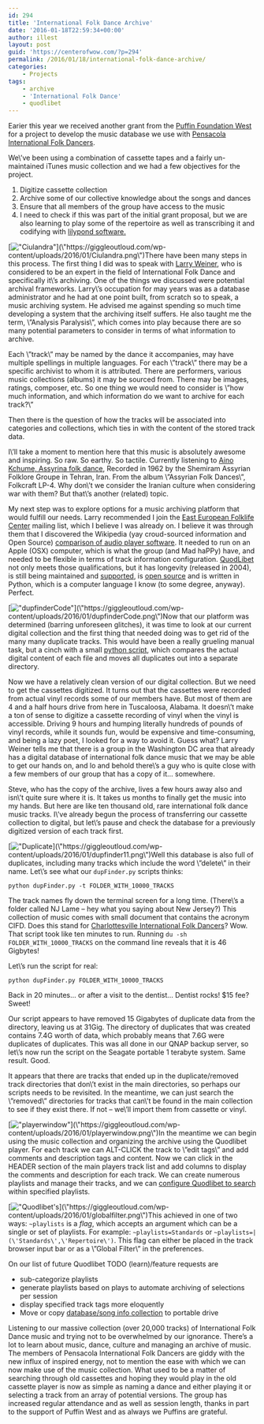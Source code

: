 ```yaml
---
id: 294
title: 'International Folk Dance Archive'
date: '2016-01-18T22:59:34+00:00'
author: illest
layout: post
guid: 'https://centerofwow.com/?p=294'
permalink: /2016/01/18/international-folk-dance-archive/
categories:
    - Projects
tags:
    - archive
    - 'International Folk Dance'
    - quodlibet
---
```


Earier this year we received another grant from the [Puffin Foundation West](\"http://www.puffinwest.org\") for a project to develop the music database we use with [Pensacola International Folk Dancers](\"http://pensacolafolk.com\").

We\\’ve been using a combination of cassette tapes and a fairly un-maintained iTunes music collection and we had a few objectives for the project.

1. Digitize cassette collection
2. Archive some of our collective knowledge about the songs and dances
3. Ensure that all members of the group have access to the music
4. I need to check if this was part of the initial grant proposal, but we are also learning to play some of the repertoire as well as transcribing it and codifying with [lilypond software.](\"http://www.lilypond.org\")

[![\"Ciulandra\"](\"https://centerofwow.com/LIVE/wp-content/uploads/2016/01/Ciulandra-300x199.png\")](\"https://giggleoutloud.com/wp-content/uploads/2016/01/Ciulandra.png\")There have been many steps in this process. The first thing I did was to speak with [Larry Weiner](\"http://www.larryweiner.com\"), who is considered to be an expert in the field of International Folk Dance and specifically it\\’s archiving. One of the things we discussed were potential archival frameworks. Larry\\’s occupation for may years was as a database administrator and he had at one point built, from scratch so to speak, a music archiving system. He advised me against spending so much time developing a system that the archiving itself suffers. He also taught me the term, \\”Analysis Paralysis\\”, which comes into play because there are so many potential parameters to consider in terms of what information to archive.

Each \\”track\\” may be named by the dance it accompanies, may have multiple spellings in multiple languages. For each \\”track\\” there may be a specific archivist to whom it is attributed. There are performers, various music collections (albums) it may be sourced from. There may be images, ratings, composer, etc. So one thing we would need to consider is \\”how much information, and which information do we want to archive for each track?\\”

Then there is the question of how the tracks will be associated into categories and collections, which ties in with the content of the stored track data.

I\\’ll take a moment to mention here that this music is absolutely awesome and inspiring. So raw. So earthy. So tactile. Currently listening to [Aino Kchume, Assyrina folk dance](\"https://www.youtube.com/watch?v=HOV7g5RhU3s\"), Recorded in 1962 by the Shemiram Assyrian Folklore Groupe in Tehran, Iran. From the album \\”Assyrian Folk Dances\\”, Folkcraft LP-4. Why don\\’t we consider the Iranian culture when considering war with them? But that\\’s another (related) topic.

My next step was to explore options for a music archiving platform that would fulfill our needs. Larry recommended I join the [East European Folklife Center](\"http://East) mailing list, which I believe I was already on. I believe it was through them that I discovered the Wikipedia (yay croud-sourced information and Open Source) [comparison of audio player software](\"https://en.wikipedia.org/wiki/Comparison_of_audio_player_software\"). It needed to run on an Apple (OSX) computer, which is what the group (and Mad haPPy) have, and needed to be flexible in terms of track information configuration. [QuodLibet](\"http://quodlibet.readthedocs.org\") not only meets those qualifications, but it has longevity (released in 2004), is still being maintained and [supported](\"https://groups.google.com/forum/#!forum/quod-libet-development\"), is [open source](\"https://github.com/quodlibet/quodlibet\") and is written in Python, which is a computer language I know (to some degree, anyway). Perfect.

[![\"dupfinderCode\"](\"https://centerofwow.com/LIVE/wp-content/uploads/2016/01/dupfinderCode-300x200.png\")](\"https://giggleoutloud.com/wp-content/uploads/2016/01/dupfinderCode.png\")Now that our platform was determined (barring unforeseen glitches), it was time to look at our current digital collection and the first thing that needed doing was to get rid of the many many duplicate tracks. This would have been a really grueling manual task, but a cinch with a small [python script](\"https://github.com/MikeiLL/dupFinder\"), which compares the actual digital content of each file and moves all duplicates out into a separate directory.

Now we have a relatively clean version of our digital collection. But we need to get the cassettes digitized. It turns out that the cassettes were recorded from actual vinyl records some of our members have. But most of them are 4 and a half hours drive from here in Tuscaloosa, Alabama. It doesn\\’t make a ton of sense to digitize a cassette recording of vinyl when the vinyl is accessible. Driving 9 hours and humping literally hundreds of pounds of vinyl records, while it sounds fun, would be expensive and time-consuming, and being a lazy poet, I looked for a way to avoid it. Guess what? Larry Weiner tells me that there is a group in the Washington DC area that already has a digital database of international folk dance music that we may be able to get our hands on, and lo and behold there\\’s a guy who is quite close with a few members of our group that has a copy of it… somewhere.

Steve, who has the copy of the archive, lives a few hours away also and isn\\’t quite sure where it is. It takes us months to finally get the music into my hands. But here are like ten thousand old, rare international folk dance music tracks. I\\’ve already begun the process of transferring our cassette collection to digital, but let\\’s pause and check the database for a previously digitized version of each track first.

[![\"Duplicate](\"https://centerofwow.com/LIVE/wp-content/uploads/2016/01/dupfinder11-300x190.png\")](\"https://giggleoutloud.com/wp-content/uploads/2016/01/dupfinder11.png\")Well this database is also full of duplicates, including many tracks which include the word \\”delete\\” in their name. Let\\’s see what our `dupFinder.py` scripts thinks:

`python dupFinder.py -t FOLDER_WITH_10000_TRACKS`

The track names fly down the terminal screen for a long time. (There\\’s a folder called NJ Lame – hey what you saying about New Jersey?) This collection of music comes with small document that contains the acronym CIFD. Does this stand for [Charlottesville International Folk Dancers](\"http://www.charlottesvilleinternationalfolkdance.com\")? Wow. That script took like ten minutes to run. Running `du -sh FOLDER_WITH_10000_TRACKS` on the command line reveals that it is 46 Gigbytes!

Let\\’s run the script for real:

`python dupFinder.py FOLDER_WITH_10000_TRACKS`

Back in 20 minutes… or after a visit to the dentist… Dentist rocks! $15 fee? Sweet!

Our script appears to have removed 15 Gigabytes of duplicate data from the directory, leaving us at 31Gig. The directory of duplicates that was created contains 7.4G worth of data, which probably means that 7.6G were duplicates of duplicates. This was all done in our QNAP backup server, so let\\’s now run the script on the Seagate portable 1 terabyte system. Same result. Good.

It appears that there are tracks that ended up in the duplicate/removed track directories that don\\’t exist in the main directories, so perhaps our scripts needs to be revisited. In the meantime, we can just search the \\”removed\\” directories for tracks that can\\’t be found in the main collection to see if they exist there. If not – we\\’ll import them from cassette or vinyl.

[![\"playerwindow\"](\"https://centerofwow.com/LIVE/wp-content/uploads/2016/01/playerwindow-300x143.png\")](\"https://giggleoutloud.com/wp-content/uploads/2016/01/playerwindow.png\")In the meantime we can begin using the music collection and organizing the archive using the Quodlibet player. For each track we can ALT-CLICK the track to \\”edit tags\\” and add comments and description tags and content. Now we can click in the HEADER section of the main players track list and add columns to display the comments and description for each track. We can create numerous playlists and manage their tracks, and we can [configure Quodlibet to search](\"http://quodlibet.readthedocs.org/en/latest/guide/searching.html\") within specified playlists.

[![\"Quodlibet\'s](\"https://centerofwow.com/LIVE/wp-content/uploads/2016/01/globalfilter-300x240.png\")](\"https://giggleoutloud.com/wp-content/uploads/2016/01/globalfilter.png\")This achieved in one of two ways: `~playlists` is a *flag*, which accepts an argument which can be a single or set of playlists. For example: `~playlists=Standards` or `~playlists=|(\'Standards\',\'Repertoire\')`. This flag can either be placed in the track browser input bar or as a \\”Global Filter\\” in the preferences.

On our list of future Quodlibet TODO (learn)/feature requests are

- sub-categorize playlists
- generate playlists based on plays to automate archiving of selections per session
- display specified track tags more eloquently
- Move or copy [database/song info collection](\"http://quodlibet.readthedocs.org/en/latest/development/faq.html#what-format-is-the-song-database-in\") to portable drive

Listening to our massive collection (over 20,000 tracks) of International Folk Dance music and trying not to be overwhelmed by our ignorance. There’s a lot to learn about music, dance, culture and managing an archive of music. The members of Pensacola International Folk Dancers are giddy with the new influx of inspired energy, not to mention the ease with which we can now make use of the music collection. What used to be a matter of searching through old cassettes and hoping they would play in the old cassette player is now as simple as naming a dance and either playing it or selecting a track from an array of potential versions. The group has increased regular attendance and as well as session length, thanks in part to the support of Puffin West and as always we Puffins are grateful.